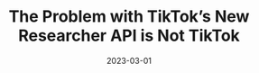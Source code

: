 ---
title: "The Problem with TikTok’s New Researcher API is Not TikTok"
collection: public-writing
category: oped
link: https://www.techpolicy.press/the-problem-with-tiktoks-new-researcher-api-is-not-tiktok/
excerpt: "On February 21, TikTok announced its new researcher API (application programming interface), and with it the set of terms and conditions for researchers..."
date: 2023-03-01
venue: 'Tech Policy Press'
---